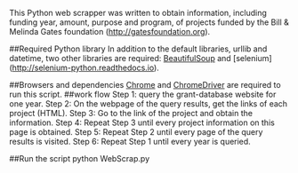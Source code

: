 This Python web scrapper was written to obtain information, including funding year, amount, purpose and program, of projects funded by the Bill & Melinda Gates foundation (http://gatesfoundation.org).

##Required Python library
In addition to the default libraries, urllib and datetime, two other libraries are required: 
   [BeautifulSoup](https://www.crummy.com/software/BeautifulSoup/)  and [selenium] (http://selenium-python.readthedocs.io).

##Browsers and dependencies
[Chrome](https://www.google.com/chrome/) and [ChromeDriver](https://sites.google.com/a/chromium.org/chromedriver/) are required to run this script.
##work flow
Step 1: query the grant-database website for one year. 
Step 2: On the webpage of the query results, get the links of each project (HTML).
Step 3: Go to the link of the project and obtain the information.
Step 4: Repeat Step 3 until every project information on this page is obtained.
Step 5: Repeat Step 2 until every page of the query results is visited.
Step 6: Repeat Step 1 until every year is queried.

##Run the script
python WebScrap.py

